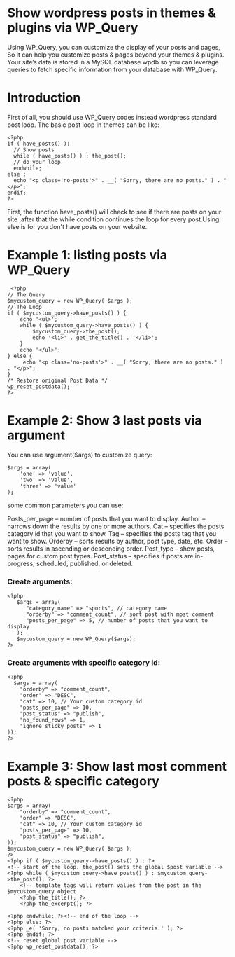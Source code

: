 # Show wordpress posts in themes & plugins via WP_Query
Using WP_Query, you can customize the display of your posts and pages, So it can help you customize posts & pages beyond your themes & plugins. Your site’s data is stored in a MySQL database wpdb so
you can leverage queries to fetch specific information from your database with WP_Query. 


# Introduction
First of all, you should use WP_Query codes instead wordpress standard post loop.
The basic post loop in themes can be like:
```
<?php
if ( have_posts() ):
  // Show posts
  while ( have_posts() ) : the_post();
  // do your loop
  endwhile;
else :
  echo "<p class='no-posts'>" . __( "Sorry, there are no posts." ) . "</p>";
endif;
?>
```
 First, the function have_posts() will check to see if there are posts on your site ,after that the while condition continues the loop for every post.Using else is for you don't have posts on your website.
 
 
 # Example 1: listing posts via WP_Query
```
 <?php
// The Query
$mycustom_query = new WP_Query( $args );
// The Loop
if ( $mycustom_query->have_posts() ) {
    echo '<ul>';
    while ( $mycustom_query->have_posts() ) {
        $mycustom_query->the_post();
        echo '<li>' . get_the_title() . '</li>';
    }
    echo '</ul>';
} else {
     echo "<p class='no-posts'>" . __( "Sorry, there are no posts." ) . "</p>";
}
/* Restore original Post Data */
wp_reset_postdata();
?>
```
 # Example 2: Show 3 last posts via argument
 
 You can use argument($args) to customize query:
``` 
$args = array(
    'one' => 'value',
    'two' => 'value',
    'three' => 'value'
);
```
some common parameters you can use:

Posts_per_page – number of posts that you want to display.
Author – narrows down the results by one or more authors.
Cat – specifies the posts category id that you want to show.
Tag – specifies the posts tag that you want to show.
Orderby – sorts results by author, post type, date, etc.
Order – sorts results in ascending or descending order.
Post_type – show posts, pages for custom post types.
Post_status – specifies if posts are in-progress, scheduled, published, or deleted.

### Create arguments:
```
<?php  
   $args = array(
      "category_name" => "sports", // category name
      "orderby" => "comment_count", // sort post with most comment 
      "posts_per_page" => 5, // number of posts that you want to display
   );
   $mycustom_query = new WP_Query($args);
?>
```
### Create arguments with specific category id:
```
<?php
  $args = array(
    "orderby" => "comment_count", 
    "order" => "DESC", 
    "cat" => 10, // Your custom category id
    "posts_per_page" => 10, 
    "post_status" => "publish", 
    "no_found_rows" => 1, 
    "ignore_sticky_posts" => 1 
));
?>
```

# Example 3: Show last most comment posts & specific category
```
<?php
$args = array(
    "orderby" => "comment_count", 
    "order" => "DESC", 
    "cat" => 10, // Your custom category id
    "posts_per_page" => 10, 
    "post_status" => "publish", 
));
$mycustom_query = new WP_Query( $args );
?>
<?php if ( $mycustom_query->have_posts() ) : ?>
<!-- start of the loop. the_post() sets the global $post variable -->
<?php while ( $mycustom_query->have_posts() ) : $mycustom_query->the_post(); ?>
    <!-- template tags will return values from the post in the $mycustom_query object
    <?php the_title(); ?>
    <?php the_excerpt(); ?>

<?php endwhile; ?><!-- end of the loop -->
<?php else: ?>
<?php _e( 'Sorry, no posts matched your criteria.' ); ?>
<?php endif; ?>
<!-- reset global post variable -->
<?php wp_reset_postdata(); ?>
```
